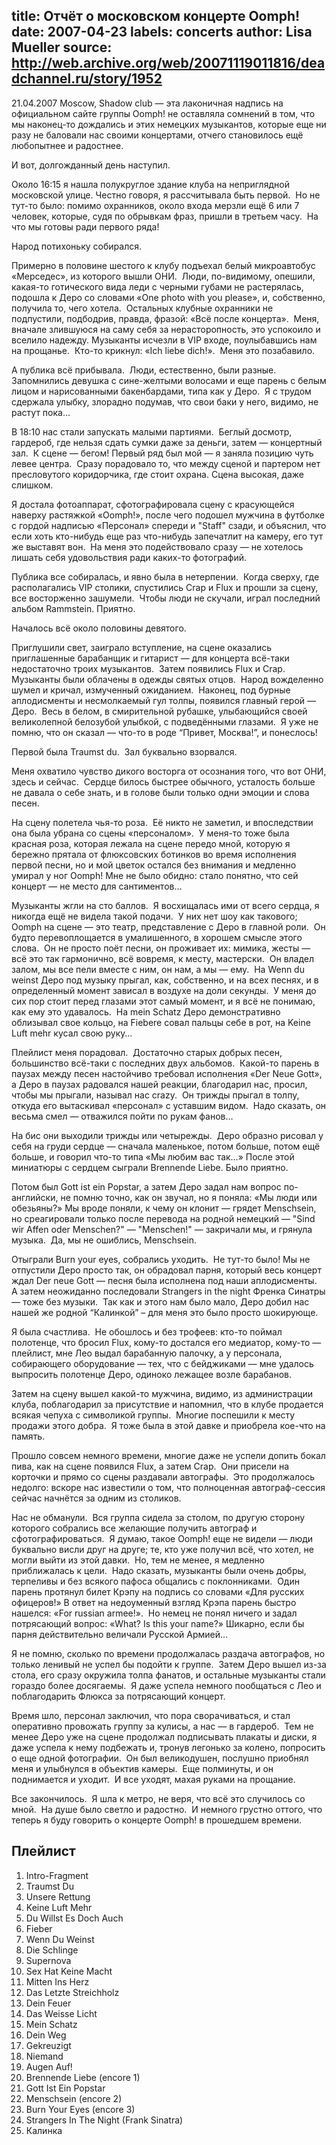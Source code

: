 title: Отчёт о московском концерте Oomph!
date: 2007-04-23
labels: concerts
author: Lisa Mueller
source: http://web.archive.org/web/20071119011816/deadchannel.ru/story/1952
---
21.04.2007 Moscow, Shadow club — эта лаконичная надпись на официальном сайте
группы Oomph!  не оставляла сомнений в том, что мы наконец-то дождались и этих
немецких музыкантов, которые еще ни разу не баловали нас своими концертами,
отчего становилось ещё любопытнее и радостнее.

И вот, долгожданный день наступил.

Около 16:15 я нашла полукруглое здание клуба на неприглядной московской улице.
Честно говоря, я рассчитывала быть первой.  Но не тут-то было: помимо
охранников, около входа мерзли ещё 6 или 7 человек, которые, судя по обрывкам
фраз, пришли в третьем часу.  На что мы готовы ради первого ряда!

Народ потихоньку собирался.

Примерно в половине шестого к клубу подъехал белый микроавтобус «Мерседес», из
которого вышли ОНИ.  Люди, по-видимому, опешили, какая-то готического вида леди
с черными губами не растерялась, подошла к Деро со словами «One photo with you
please», и, собственно, получила то, чего хотела.  Остальных клубные охранники
не подпустили, подбодрив, правда, фразой: «Всё после концерта».  Меня, вначале
злившуюся на саму себя за нерасторопность, это успокоило и вселило надежду.
Музыканты исчезли в VIP входе, поулыбавшись нам на прощанье.  Кто-то крикнул:
«Ich liebe dich!».  Меня это позабавило.

А публика всё прибывала.  Люди, естественно, были разные.  Запомнились девушка с
сине-желтыми волосами и еще парень с белым лицом и нарисованными бакенбардами,
типа как у Деро.  Я с трудом сдержала улыбку, злорадно подумав, что свои баки у
него, видимо, не растут пока…

В 18:10 нас стали запускать малыми партиями.  Беглый досмотр, гардероб, где
нельзя сдать сумки даже за деньги, затем — концертный зал.  К сцене — бегом!
Первый ряд был мой — я заняла позицию чуть левее центра.  Сразу порадовало то,
что между сценой и партером нет пресловутого коридорчика, где стоит охрана.
Сцена высокая, даже слишком.

Я достала фотоаппарат, сфотографировала сцену с красующейся наверху растяжкой
«Oomph!», после чего подошел мужчина в футболке с гордой надписью «Персонал»
спереди и "Staff" сзади, и объяснил, что если хоть кто-нибудь еще раз что-нибудь
запечатлит на камеру, его тут же выставят вон.  На меня это подействовало сразу
— не хотелось лишать себя удовольствия ради каких-то фотографий.

Публика все собиралась, и явно была в нетерпении.  Когда сверху, где
располагались VIP столики, спустились Crap и Flux и прошли за сцену, все
восторженно зашумели.  Чтобы люди не скучали, играл последний альбом Rammstein.
Приятно.

Началось всё около половины девятого.

Приглушили свет, заиграло вступление, на сцене оказались приглашенные барабанщик
и гитарист — для концерта всё-таки недостаточно троих музыкантов.  Затем
появились Flux и Crap.  Музыканты были облачены в одежды святых отцов.  Народ
вожделенно шумел и кричал, измученный ожиданием.  Наконец, под бурные
аплодисменты и несмолкаемый гул толпы, появился главный герой — Деро.  Весь в
белом, в смирительной рубашке, улыбающийся своей великолепной белозубой улыбкой,
с подведёнными глазами.  Я уже не помню, что он сказал — что-то в роде “Привет,
Москва!”, и понеслось!

Первой была Traumst du.  Зал буквально взорвался.

Меня охватило чувство дикого восторга от осознания того, что вот ОНИ, здесь и
сейчас.  Сердце билось быстрее обычного, усталость больше не давала о себе
знать, и в голове были только одни эмоции и слова песен.

На сцену полетела чья-то роза.  Её никто не заметил, и впоследствии она была
убрана со сцены «персоналом».  У меня-то тоже была красная роза, которая лежала
на сцене передо мной, которую я бережно прятала от флюксовских ботинков во время
исполнения первой песни, но и мой цветок остался без внимания и медленно умирал
у ног Oomph!  Мне не было обидно: стало понятно, что сей концерт — не место для
сантиментов…

Музыканты жгли на сто баллов.  Я восхищалась ими от всего сердца, я никогда ещё
не видела такой подачи.  У них нет шоу как такового; Oomph на сцене — это театр,
представление с Деро в главной роли.  Он будто перевоплощается в умалишенного, в
хорошем смысле этого слова.  Он не просто поёт песни, он проживает их: мимика,
жесты — всё это так гармонично, всё вовремя, к месту, мастерски.  Он владел
залом, мы все пели вместе с ним, он нам, а мы — ему.  На Wenn du weinst Деро под
музыку прыгал, как, собственно, и на всех песнях, и в определенный момент
зависал в воздухе на доли секунды.  У меня до сих пор стоит перед глазами этот
самый момент, и я всё не понимаю, как ему это удавалось.  На mein Schatz Деро
демонстративно облизывал свое кольцо, на Fiebere совал пальцы себе в рот, на
Keine Luft mehr кусал свою руку…

Плейлист меня порадовал.  Достаточно старых добрых песен, большинство всё-таки с
последних двух альбомов.  Какой-то парень в паузах между песен настойчиво
требовал исполнения «Der Neue Gott», а Деро в паузах радовался нашей реакции,
благодарил нас, просил, чтобы мы прыгали, называл нас crazy.  Он трижды прыгал в
толпу, откуда его вытаскивал «персонал» с уставшим видом.  Надо сказать, он
весьма смел — отважился пойти по рукам фанов…

На бис они выходили трижды или четырежды.  Деро образно рисовал у себя на груди
сердце — сначала маленькое, потом больше, потом ещё больше, и говорил что-то
типа «Мы любим вас так…» После этой миниатюры с сердцем сыграли Brennende Liebe.
Было приятно.

Потом был Gott ist ein Popstar, а затем Деро задал нам вопрос по-английски, не
помню точно, как он звучал, но я поняла: «Мы люди или обезьяны?» Мы вроде
поняли, к чему он клонит — грядет Menschsein, но среагировали только после
перевода на родной немецкий — "Sind wir Affen oder Menschen?" — "Menschen!" —
закричали мы, и грянула музыка.  Да, мы не ошиблись, Menschsein.

Отыграли Burn your eyes, собрались уходить.  Не тут-то было!  Мы не отпустили
Деро просто так, он обрадовал парня, который весь концерт ждал Der neue Gott —
песня была исполнена под наши аплодисменты.  А затем неожиданно последовали
Strangers in the night Френка Синатры — тоже без музыки.  Так как и этого нам
было мало, Деро добил нас нашей же родной “Калинкой” – для меня это было просто
шокирующе.

Я была счастлива.  Не обошлось и без трофеев: кто-то поймал полотенце, что
бросил Flux, кому-то достался его медиатор, кому-то — плейлист, мне Лео выдал
барабанную палочку, а у персонала, собирающего оборудование — тех, что с
бейджиками — мне удалось выпросить полотенце Деро, одиноко лежащее возле
барабанов.

Затем на сцену вышел какой-то мужчина, видимо, из администрации клуба,
поблагодарил за присутствие и напомнил, что в клубе продается всякая чепуха с
символикой группы.  Многие поспешили к месту продажи этого добра.  Я тоже была в
этой давке и приобрела кое-что на память.

Прошло совсем немного времени, многие даже не успели допить бокал пива, как на
сцене появился Flux, а затем Crap.  Они присели на корточки и прямо со сцены
раздавали автографы.  Это продолжалось недолго: вскоре нас известили о том, что
полноценная автограф-сессия сейчас начнётся за одним из столиков.

Нас не обманули.  Вся группа сидела за столом, по другую сторону которого
собрались все желающие получить автограф и сфотографироваться.  Я думаю, такое
Oomph!  еще не видели — люди буквально висли друг на друге; те, кто уже получил
всё, что хотел, не могли выйти из этой давки.  Но, тем не менее, я медленно
приближалась к цели.  Надо сказать, музыканты были очень добры, терпеливы и без
всякого пафоса общались с поклонниками.  Один парень протянул билет Крэпу на
подпись со словами «Для русских офицеров!» В ответ на недоуменный взгляд Крэпа
парень быстро нашелся: «For russian armee!».  Но немец не понял ничего и задал
потрясающий вопрос: «What?  Is this your name?» Шикарно, если бы парня
действительно величали Русской Армией…

Я не помню, сколько по времени продолжалась раздача автографов, но только
ленивый не успел бы подойти к группе.  Затем Деро вышел из-за стола, его сразу
окружила толпа фанатов, и остальные музыканты стали гораздо более досягаемы.  Я
даже успела немного пообщаться с Лео и поблагодарить Флюкса за потрясающий
концерт.

Время шло, персонал заключил, что пора сворачиваться, и стал оперативно
провожать группу за кулисы, а нас — в гардероб.  Тем не менее Деро уже на сцене
продолжал подписывать плакаты и диски, я даже успела к нему подбежать и, тронув
легонько за колено, попросить о еще одной фотографии.  Он был великодушен,
послушно приобнял меня и улыбнулся в объектив камеры.  Еще полминуты, и он
поднимается и уходит.  И все уходят, махая руками на прощание.

Все закончилось.  Я шла к метро, не веря, что всё это случилось со мной.  На
душе было светло и радостно.  И немного грустно оттого, что теперь я буду
говорить о концерте Oomph!  в прошедшем времени.

## Плейлист

01. Intro-Fragment
01. Traumst Du
01. Unsere Rettung
01. Keine Luft Mehr
01. Du Willst Es Doch Auch
01. Fieber
01. Wenn Du Weinst
01. Die Schlinge
01. Supernova
01. Sex Hat Keine Macht
01. Mitten Ins Herz
01. Das Letzte Streichholz
01. Dein Feuer
01. Das Weisse Licht
01. Mein Schatz
01. Dein Weg
01. Gekreuzigt
01. Niemand
01. Augen Auf!
01. Brennende Liebe (encore 1)
01. Gott Ist Ein Popstar
01. Menschsein (encore 2)
01. Burn Your Eyes (encore 3)
01. Strangers In The Night (Frank Sinatra)
01. Калинка

